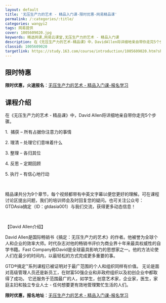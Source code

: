 ```yaml
---
layout: default
title: '无压生产力的艺术 - 精品入门课-限时优惠-网易精品课'
permalink: /:categories/:title/
categories: wangyi2
tags: 网易提供
cover: 1005609020.jpg
keywords: 精选网课,网易云课堂,无压生产力的艺术 - 精品入门课
description: 在《无压生产力的艺术-精品课》中，DavidAllen将详细地亲自带你走完5个步骤。1.捕获–所有占据你注意力的事情2.
classid: 1005609020
targetlink: https://study.163.com/course/introduction/1005609020.htm?share=1&shareId=1025206652&utm_campaign=share&utm_medium=iphoneShare&utm_source=&utm_u=1025206652
---
```


## 限时特惠

**限时优惠，火速报名**：[无压生产力的艺术 - 精品入门课-报名学习](https://study.163.com/course/introduction/1005609020.htm?share=1&shareId=1025206652&utm_campaign=share&utm_medium=iphoneShare&utm_source=&utm_u=1025206652)

## 课程介绍

在《无压生产力的艺术 - 精品课》中，David Allen将详细地亲自带你走完5个步骤。

1.  捕获 – 所有占据你注意力的事情

2. 理清 – 处理它们意味着什么

3. 整理 – 各归其位

4. 反思 – 定期回顾 

5. 执行 – 有信心地行动

 

精品课共分为9个章节，每个视频都带有中英文字幕以便您更好的理解。可在课程讨论区提出问题，我们的培训师会及时回复您的疑问。也可关注公众号：GTDAsia搞定（ID：gtdasia001）与我们交流，获得更多动态信息！

 

【David Allen介绍】

David Allen是国际畅销书《搞定：无压生产力的艺术》的作者。他被誉为全球个人和企业的效率大师。时代杂志对他的畅销书评价为商业界十年来最具权威性的自学书籍。Fast Company称David是全球最具影响力的思想家之一。他的方法论使人们在最少的时间内，以最轻松的方式完成更多重要的事。



GTD®搞定™系列课程已被证明对于最广范围的个人和组织同样有价值。 无论是面对高级管理人员还是新员工，在财富50强企业和非政府组织以及初创企业中都取得了成功。 它还服务于范围最广的人，如学生，创意艺术家，企业家，医生，家庭主妇和独立专业人士 - 任何想要更有效地管理繁忙生活的人们。

**限时优惠，报名地址**：[无压生产力的艺术 - 精品入门课-报名学习](https://study.163.com/course/introduction/1005609020.htm?share=1&shareId=1025206652&utm_campaign=share&utm_medium=iphoneShare&utm_source=&utm_u=1025206652)

